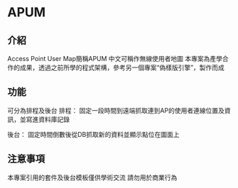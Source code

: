# APUM
## 介紹
Access Point User Map簡稱APUM
中文可稱作無線使用者地圖
本專案為產學合作的成果，透過之前所學的程式架構，參考另一個專案“偽樣版引擎”，製作而成

## 功能
可分為排程及後台
排程：
固定一段時間到遠端抓取連到AP的使用者連線位置及資訊，並寫進資料庫記錄

後台：
固定時間倒數後從DB抓取新的資料並顯示點位在圖面上

## 注意事項
本專案引用的套件及後台模板僅供學術交流
請勿用於商業行為